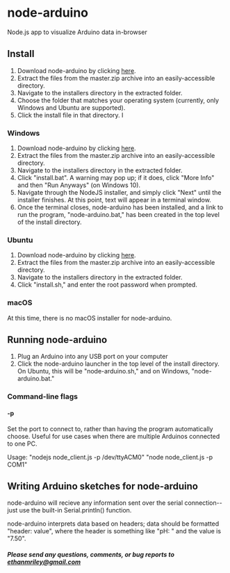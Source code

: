 # node-arduino
Node.js app to visualize Arduino data in-browser

## Install

1. Download node-arduino by clicking [here](https://github.com/ethanmriley/node-arduino/archive/master.zip).
2. Extract the files from the master.zip archive into an easily-accessible directory. 
3. Navigate to the installers directory in the extracted folder.
4. Choose the folder that matches your operating system (currently, only Windows and Ubuntu are supported). 
5. Click the install file in that directory. I 


### Windows

1. Download node-arduino by clicking [here](https://github.com/ethanmriley/node-arduino/archive/master.zip).
2. Extract the files from the master.zip archive into an easily-accessible directory. 
3. Navigate to the installers directory in the extracted folder.
4. Click "install.bat". A warning may pop up; if it does, click "More Info" and then "Run Anyways" (on Windows 10).
5. Navigate through the NodeJS installer, and simply click "Next" until the installer finishes. At this point, text will appear in a terminal window.
6. Once the terminal closes, node-arduino has been installed, and a link to run the program, "node-arduino.bat," has been created in the top level of the install directory. 


### Ubuntu

1. Download node-arduino by clicking [here](https://github.com/ethanmriley/node-arduino/archive/master.zip).
2. Extract the files from the master.zip archive into an easily-accessible directory. 
3. Navigate to the installers directory in the extracted folder.
4. Click "install.sh," and enter the root password when prompted.


### macOS

At this time, there is no macOS installer for node-arduino.


## Running node-arduino

1. Plug an Arduino into any USB port on your computer
2. Click the node-arduino launcher in the top level of the install directory. On Ubuntu, this will be "node-arduino.sh," and on Windows, "node-arduino.bat."

### Command-line flags

#### -p

Set the port to connect to, rather than having the program automatically choose.
Useful for use cases when there are multiple Arduinos connected to one PC. 

Usage: 
	"nodejs node_client.js -p /dev/ttyACM0"
	"node node_client.js -p COM1"


	
## Writing Arduino sketches for node-arduino

node-arduino will recieve any information sent over the serial connection--just use the built-in Serial.println() function. 

node-arduino interprets data based on headers; data should be formatted "header: value", where the header is something like "pH: " and the value is "7.50".


##### Please send any questions, comments, or bug reports to ethanmriley@gmail.com